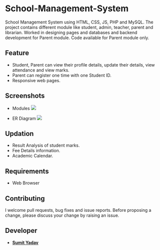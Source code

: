 # School-Management-System
School Management System using HTML, CSS, JS, PHP and MySQL. The project contains different module like student, admin, teacher, parent and librarian. Worked in designing pages and databases and backend development for Parent module.
Code available for Parent module only.


## Feature 
* Student, Parent can view their profile details, update their details, view attendance and view marks.
* Parent can register one time with one Student ID.
* Responsive web pages.


## Screenshots 
* Modules
        <img src="https://github.com/sumiie24/School-Management-System/blob/master/screenshots%20and%20docs/modules.PNG" />

* ER Diagram
        <img src="https://github.com/sumiie24/School-Management-System/blob/master/screenshots%20and%20docs/SMSERDiagram.jpg" />


## Updation
* Result Analysis of student marks.
* Fee Details information.
* Academic Calendar. 


## Requirements
* Web Browser


## Contributing
I welcome pull requests, bug fixes and issue reports. Before proposing a change, please discuss your change by raising an issue.


## Developer 
* **[Sumit Yadav](https://www.linkedin.com/in/sumiie24/)**



